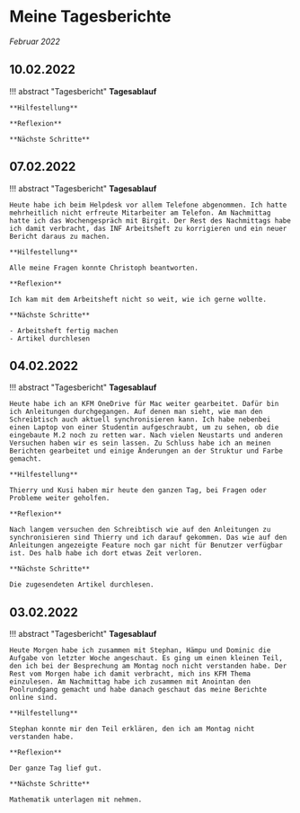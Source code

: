 # **Meine Tagesberichte**
*Februar 2022*

## **10.02.2022**

!!! abstract "Tagesbericht"
    **Tagesablauf**

    **Hilfestellung**

    **Reflexion**

    **Nächste Schritte**

## **07.02.2022**

!!! abstract "Tagesbericht"
    **Tagesablauf**

    Heute habe ich beim Helpdesk vor allem Telefone abgenommen. Ich hatte mehrheitlich nicht erfreute Mitarbeiter am Telefon. Am Nachmittag hatte ich das Wochengespräch mit Birgit. Der Rest des Nachmittags habe ich damit verbracht, das INF Arbeitsheft zu korrigieren und ein neuer Bericht daraus zu machen.

    **Hilfestellung**

    Alle meine Fragen konnte Christoph beantworten.

    **Reflexion**

    Ich kam mit dem Arbeitsheft nicht so weit, wie ich gerne wollte.

    **Nächste Schritte**

    - Arbeitsheft fertig machen
    - Artikel durchlesen

## **04.02.2022**

!!! abstract "Tagesbericht"
    **Tagesablauf**

    Heute habe ich an KFM OneDrive für Mac weiter gearbeitet. Dafür bin ich Anleitungen durchgegangen. Auf denen man sieht, wie man den Schreibtisch auch aktuell synchronisieren kann. Ich habe nebenbei einen Laptop von einer Studentin aufgeschraubt, um zu sehen, ob die eingebaute M.2 noch zu retten war. Nach vielen Neustarts und anderen Versuchen haben wir es sein lassen. Zu Schluss habe ich an meinen Berichten gearbeitet und einige Änderungen an der Struktur und Farbe gemacht.

    **Hilfestellung**

    Thierry und Kusi haben mir heute den ganzen Tag, bei Fragen oder Probleme weiter geholfen.

    **Reflexion**

    Nach langem versuchen den Schreibtisch wie auf den Anleitungen zu synchronisieren sind Thierry und ich darauf gekommen. Das wie auf den Anleitungen angezeigte Feature noch gar nicht für Benutzer verfügbar ist. Des halb habe ich dort etwas Zeit verloren.

    **Nächste Schritte**

    Die zugesendeten Artikel durchlesen.

## **03.02.2022**

!!! abstract "Tagesbericht"
    **Tagesablauf**

    Heute Morgen habe ich zusammen mit Stephan, Hämpu und Dominic die Aufgabe von letzter Woche angeschaut. Es ging um einen kleinen Teil, den ich bei der Besprechung am Montag noch nicht verstanden habe. Der Rest vom Morgen habe ich damit verbracht, mich ins KFM Thema einzulesen. Am Nachmittag habe ich zusammen mit Anointan den Poolrundgang gemacht und habe danach geschaut das meine Berichte online sind.

    **Hilfestellung**

    Stephan konnte mir den Teil erklären, den ich am Montag nicht verstanden habe.

    **Reflexion**

    Der ganze Tag lief gut.

    **Nächste Schritte**

    Mathematik unterlagen mit nehmen.

